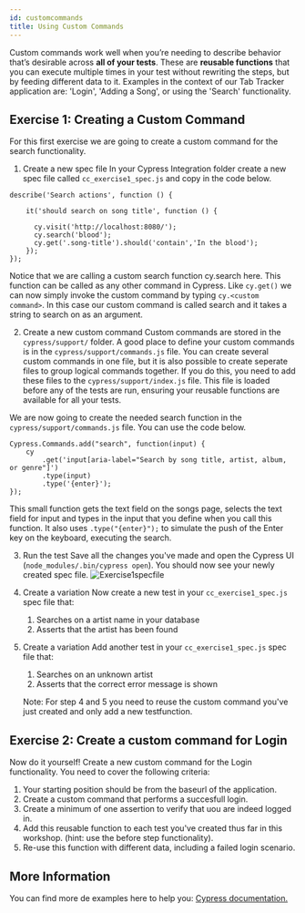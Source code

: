```yaml
---
id: customcommands
title: Using Custom Commands
---
```

Custom commands work well when you’re needing to describe behavior that’s desirable across **all of your tests**. These are **reusable functions** that you can execute multiple times in your test without rewriting the steps, but by feeding different data to it.
Examples in the context of our Tab Tracker application are: 'Login', 'Adding a Song', or using the 'Search' functionality.

## Exercise 1: Creating a Custom Command

For this first exercise we are going to create a custom command for the search functionality. 

1. Create a new spec file
In your Cypress Integration folder create a new spec file called ```cc_exercise1_spec.js``` and copy in the code below.

```
describe('Search actions', function () {
    
    it('should search on song title', function () {

      cy.visit('http://localhost:8080/');
      cy.search('blood');
      cy.get('.song-title').should('contain','In the blood');
    });
});
```
Notice that we are calling a custom search function cy.search here. This function can be called as any other command in Cypress. Like ```cy.get()``` we can now simply invoke the custom command by typing ```cy.<custom command>```. In this case our custom command is called search and it takes a string to search on as an argument.

2. Create a new custom command 
Custom commands are stored in the ```cypress/support/``` folder. A good place to define your custom commands is in the ```cypress/support/commands.js``` file. You can create several custom commands in one file, but it is also possible to create seperate files to group logical commands together. If you do this, you need to add these files to the ```cypress/support/index.js``` file. This file is loaded before any of the tests are run, ensuring your reusable functions are available for all your tests. 

We are now going to create the needed search function in the ```cypress/support/commands.js``` file. You can use the code below.
```
Cypress.Commands.add("search", function(input) {
    cy
        .get('input[aria-label="Search by song title, artist, album, or genre"]')
        .type(input)
        .type('{enter}');
});
```

This small function gets the text field on the songs page, selects the text field for input and types in the input that you define when you call this function. 
It also uses ```.type("{enter}");``` to simulate the push of the Enter key on the keyboard, executing the search. 

3. Run the test
Save all the changes you've made and open the Cypress UI (```node_modules/.bin/cypress open```). You should now see your newly created spec file. 
![Exercise1specfile](http://localhost:3000/img/cc_exercise1_screenshot1.png "Exercise 1: Cypress UI")

4. Create a variation
Now create a new test in your ```cc_exercise1_spec.js``` spec file that:
    1. Searches on a artist name in your database
    2. Asserts that the artist has been found 

5. Create a variation
Add another test in your ```cc_exercise1_spec.js``` spec file that:
    1. Searches on an unknown artist
    2. Asserts that the correct error message is shown

    Note: For step 4 and 5 you need to reuse the custom command you've just created and only add a new testfunction.   

## Exercise 2: Create a custom command for Login 

Now do it yourself! Create a new custom command for the Login functionality. 
You need to cover the following criteria:
1. Your starting position should be from the baseurl of the application.
2. Create a custom command that performs a succesfull login.
3. Create a minimum of one assertion to verify that uou are indeed logged in.
4. Add this reusable function to each test you've created thus far in this workshop. (hint: use the before step functionality).
5. Re-use this function with different data, including a failed login scenario.

## More Information

You can find more de examples here to help you: [Cypress documentation.](https://docs.cypress.io/api/cypress-api/custom-commands.html#Syntax)

